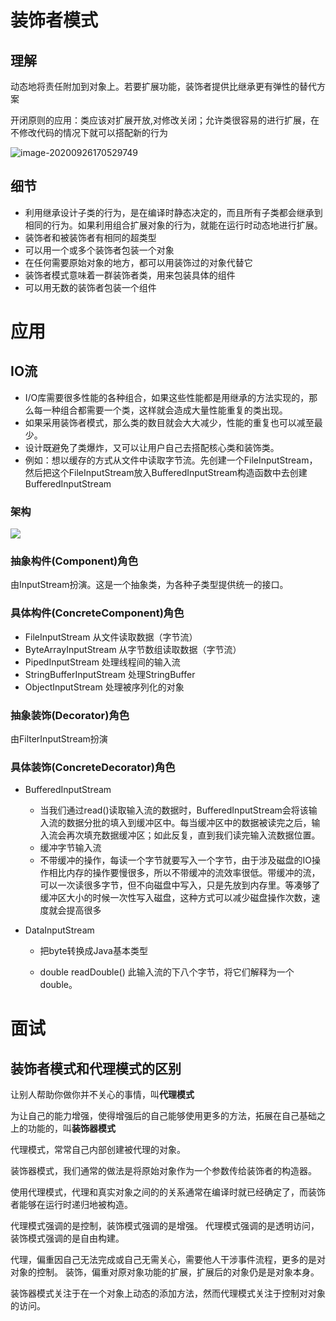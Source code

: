 # 装饰者模式

## 理解

动态地将责任附加到对象上。若要扩展功能，装饰者提供比继承更有弹性的替代方案

开闭原则的应用：类应该对扩展开放,对修改关闭；允许类很容易的进行扩展，在不修改代码的情况下就可以搭配新的行为



![image-20200926170529749](https://tongji4m3.oss-cn-beijing.aliyuncs.com/image-20200926170529749.png)

## 细节

+ 利用继承设计子类的行为，是在编译时静态决定的，而且所有子类都会继承到相同的行为。如果利用组合扩展对象的行为，就能在运行时动态地进行扩展。
+ 装饰者和被装饰者有相同的超类型
+ 可以用一个或多个装饰者包装一个对象
+ 在任何需要原始对象的地方，都可以用装饰过的对象代替它
+ 装饰者模式意味着一群装饰者类，用来包装具体的组件
+ 可以用无数的装饰者包装一个组件

# 应用

## IO流

+ I/O库需要很多性能的各种组合，如果这些性能都是用继承的方法实现的，那么每一种组合都需要一个类，这样就会造成大量性能重复的类出现。
+ 如果采用装饰者模式，那么类的数目就会大大减少，性能的重复也可以减至最少。
+ 设计既避免了类爆炸，又可以让用户自己去搭配核心类和装饰类。
+ 例如：想以缓存的方式从文件中读取字节流。先创建一个FileInputStream，然后把这个FileInputStream放入BufferedInputStream构造函数中去创建BufferedInputStream

### 架构

![](https://tongji2021.oss-cn-shanghai.aliyuncs.com/img/720290-36c8d9a6e8f77e51.png)

### 抽象构件(Component)角色

由InputStream扮演。这是一个抽象类，为各种子类型提供统一的接口。

### 具体构件(ConcreteComponent)角色

+ FileInputStream 从文件读取数据（字节流）
+ ByteArrayInputStream 从字节数组读取数据（字节流）
+ PipedInputStream 处理线程间的输入流
+ StringBufferInputStream 处理StringBuffer
+ ObjectInputStream 处理被序列化的对象

### 抽象装饰(Decorator)角色

由FilterInputStream扮演

### 具体装饰(ConcreteDecorator)角色

+ BufferedInputStream

    + 当我们通过read()读取输入流的数据时，BufferedInputStream会将该输入流的数据分批的填入到缓冲区中。每当缓冲区中的数据被读完之后，输入流会再次填充数据缓冲区；如此反复，直到我们读完输入流数据位置。
    + 缓冲字节输入流
    + 不带缓冲的操作，每读一个字节就要写入一个字节，由于涉及磁盘的IO操作相比内存的操作要慢很多，所以不带缓冲的流效率很低。带缓冲的流，可以一次读很多字节，但不向磁盘中写入，只是先放到内存里。等凑够了缓冲区大小的时候一次性写入磁盘，这种方式可以减少磁盘操作次数，速度就会提高很多

+ DataInputStream

    + 把byte转换成Java基本类型

    +  double readDouble() 此输入流的下八个字节，将它们解释为一个 double。


# 面试

## 装饰者模式和代理模式的区别

让别人帮助你做你并不关心的事情，叫**代理模式**

为让自己的能力增强，使得增强后的自己能够使用更多的方法，拓展在自己基础之上的功能的，叫**装饰器模式**





代理模式，常常自己内部创建被代理的对象。

装饰器模式，我们通常的做法是将原始对象作为一个参数传给装饰者的构造器。



使用代理模式，代理和真实对象之间的的关系通常在编译时就已经确定了，而装饰者能够在运行时递归地被构造。  

代理模式强调的是控制，装饰模式强调的是增强。
代理模式强调的是透明访问，装饰模式强调的是自由构建。

代理，偏重因自己无法完成或自己无需关心，需要他人干涉事件流程，更多的是对对象的控制。
装饰，偏重对原对象功能的扩展，扩展后的对象仍是是对象本身。

装饰器模式关注于在一个对象上动态的添加方法，然而代理模式关注于控制对对象的访问。